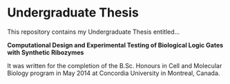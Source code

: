 # Undergraduate Thesis

This repository contains my Undergraduate Thesis entitled...

**Computational Design and Experimental Testing of Biological Logic Gates with Synthetic Ribozymes **

It was written for the completion of the B.Sc. Honours in Cell and Molecular Biology program in May 2014 at Concordia University in Montreal, Canada.